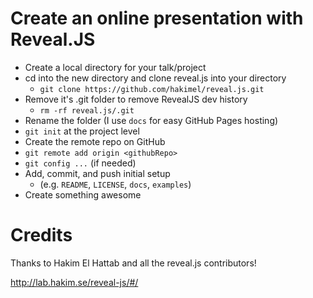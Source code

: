 # Create an online presentation with Reveal.JS

* Create a local directory for your talk/project
* cd into the new directory and clone reveal.js into your directory
  * `git clone https://github.com/hakimel/reveal.js.git`
* Remove it's .git folder to remove RevealJS dev history
  * `rm -rf reveal.js/.git`
* Rename the folder (I use `docs` for easy GitHub Pages hosting)
* `git init` at the project level
* Create the remote repo on GitHub
* `git remote add origin <githubRepo>`
* `git config ...` (if needed)
* Add, commit, and push initial setup
  * (e.g. `README`, `LICENSE`, `docs`, `examples`)
* Create something awesome

# Credits

Thanks to Hakim El Hattab and all the reveal.js contributors!

http://lab.hakim.se/reveal-js/#/
